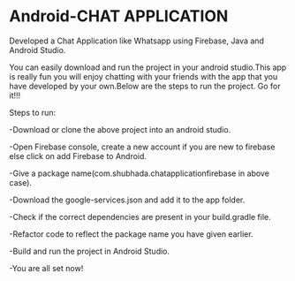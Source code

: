 # Android-CHAT APPLICATION

Developed a Chat Application like Whatsapp using Firebase, Java and Android Studio.

You can easily download and run the project in your android studio.This app is really fun you will enjoy chatting with your friends with the app that you have developed by your own.Below are the steps to run the project.
Go for it!!!

Steps to run:

-Download or clone the above project into an android studio.

-Open Firebase console, create a new account if you are new to firebase else click on add Firebase to Android.

-Give a package name(com.shubhada.chatapplicationfirebase in above case).

-Download the google-services.json and add it to the app folder.

-Check if the correct dependencies are present in your build.gradle file.

-Refactor code to reflect the package name you have given earlier.

-Build and run the project in Android Studio.

-You are all set now!
